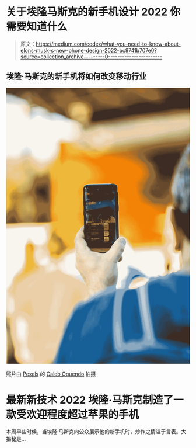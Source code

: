 # 关于埃隆马斯克的新手机设计 2022 你需要知道什么

> 原文：<https://medium.com/codex/what-you-need-to-know-about-elons-musk-s-new-phone-design-2022-bc9741b707e0?source=collection_archive---------0----------------------->

## 埃隆·马斯克的新手机将如何改变移动行业

![](img/6afb8b03f6b9d5cd87ee2df85bdc7afa.png)

照片由 [Pexels](https://www.pexels.com/photo/crop-man-taking-photo-on-smartphone-4669621/?utm_content=attributionCopyText&utm_medium=referral&utm_source=pexels) 的 [Caleb Oquendo](https://www.pexels.com/@caleboquendo?utm_content=attributionCopyText&utm_medium=referral&utm_source=pexels) 拍摄

# 最新新技术 2022 埃隆·马斯克制造了一款受欢迎程度超过苹果的手机

本周早些时候，当埃隆·马斯克向公众展示他的新手机时，炒作之情溢于言表。大揭秘是…